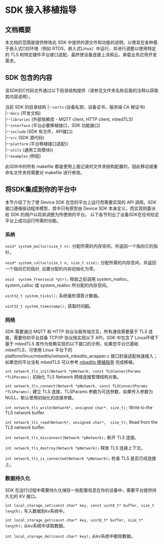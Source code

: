# SDK 接入移植指导

## 文档概要
本文档的范围是提供修改此 SDK 中提供的源文件和功能的说明，以使其在各种基于嵌入式C的环境（例如 RTOS，嵌入式Linux）中运行，并进行调整以使用特定的 TLS 和特定硬件平台接口适配，最终使设备连接上涂鸦云，承载业务应用开发需求。


## SDK 包含的内容

该SDK的C代码文件通过以下目录结构提供（请参见文件夹名称后面的注释以获取其内容说明）。

当前 SDK 的目录结构
|--`certs` (设备私钥，设备证书，服务端 CA 根证书) <br>
|--`docs` (开发文档) <br>
|--`libraries` (外部依赖库 - MQTT client, HTTP client, mbedTLS) <br>
|--`interface` (平台必要移植接口，SDK 功能接口) <br>
|--`include` (SDK 有文件，API接口) <br>
|--`src` (SDK 源代码) <br>
|--`platform` (平台移植接口适配)) <br>
|--`utils` (通用工具模块)) <br>
|--`examples` (例程) <br>

此SDK中的所有 makefile 都是使用上面记录的文件夹结构配置的，因此移动或重命名文件夹将需要对 makefile 进行修改。


## 将SDK集成到你的平台中

本节介绍了为了使 Device SDK 在您的平台上运行而需要实现的 API 调用。SDK 接口遵循驱动程序模型，其中只有原型由 Device SDK 本身定义，而实现则委派给 SDK 的用户以将其调整为所使用的平台。 以下各节列出了设备SDK在任何给定平台上成功运行所需的功能。


### 系统
`void* system_malloc(size_t n);`
分配所需的内存空间，并返回一个指向它的指针。

`void* system_calloc(size_t n, size_t size);`
分配所需的内存空间，并返回一个指向它的指针, 设置分配的内存初始化为零。

`void  system_free(void *ptr);`
释放之前调用 system_malloc，system_calloc 或 system_realloc 所分配的内存空间。

`uint32_t system_ticks();`
系统毫秒滴答计数器。

`uint32_t system_timestamp();`
获取时间戳。


### 网络

SDK 需要通过 MQTT 和 HTTP 协议与服务端交互，所有通信需要基于 TLS 连接，需要你的平台具备 TCP/IP 协议栈实现以下 API，SDK 中包含了 Linux环境下基于 mbedTLS 库作为依赖实现的以下接口的示例，如果您平台已基础 mbedTLS，可使用 Linux 平台下的 platform/linux/mbedtls/network_mbedtls_wrapper.c 接口封装适配快速接入；
如果您的平台没有 mbedTLS 可以参考 [mbedtls 移植指导](https://tls.mbed.org/kb/how-to/how-do-i-port-mbed-tls-to-a-new-environment-OS) 完成移植。

`int network_tls_init(Network *pNetwork, const TLSConnectParams *TLSParams);`
初始化 TLS Network 网络连接管理结构对象。

`int network_tls_connect(Network *pNetwork, const TLSConnectParams *TLSParams);`
建立 TLS 连接，TLSParams 参数为可选参数，如果传入参数为 NULL，默认使用初始化的连接参数。

`int network_tls_write(Network*, unsigned char*, size_t);`
Write to the TLS network buffer.

`int network_tls_read(Network*, unsigned char*,  size_t);`
Read from the TLS network buffer.

`int network_tls_disconnect(Network *pNetwork);`
断开 TLS 连接。

`int network_tls_destroy(Network *pNetwork);`
释放 TLS 连接上下文。

`int network_tls_is_connected(Network *pNetwork);`
检查 TLS 是否已经连接上。


### 数据持久化

SDK 在运行过程中需要持久化储存一些配置信息在你的设备中，需要平台提供持久化的 KV 接口。

`int local_storage_set(const char* key, const uint8_t* buffer, size_t length);`
写入数据到kv系统中。

`int local_storage_get(const char* key, uint8_t* buffer, size_t* length);`
从kv系统中读取数据。

`int local_storage_del(const char* key);`
从kv系统中删除数据。